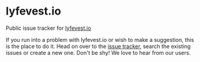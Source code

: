 # lyfevest.io
Public issue tracker for [lyfevest.io](https://lyfevest.io)


If you run into a problem with lyfevest.io or wish to make a suggestion, this is the place to do it. Head on over to the
[issue tracker](https://github.com/Lyfevest/lyfevest/issues), search the existing issues or create a new one. Don't be shy! We love
to hear from our users.
